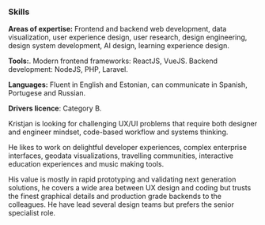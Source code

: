### Skills

**Areas of expertise:** Frontend and backend web development, data visualization, user experience design, user research, design engineering, design system development, AI design, learning experience design.

**Tools:**. Modern frontend frameworks: ReactJS, VueJS. Backend development: NodeJS, PHP, Laravel.

**Languages:** Fluent in English and Estonian, can communicate in Spanish, Portugese and Russian.

**Drivers licence**: Category B.

Kristjan is looking for challenging UX/UI problems that require both designer and engineer mindset, code-based workflow and systems thinking.

He likes to work on delightful developer experiences, complex enterprise interfaces, geodata visualizations, travelling communities, interactive education experiences and music making tools.

His value is mostly in rapid prototyping and validating next generation solutions, he covers a wide area between UX design and coding but trusts the finest graphical details and production grade backends to the colleagues. He have lead several design teams but prefers the senior specialist role.
